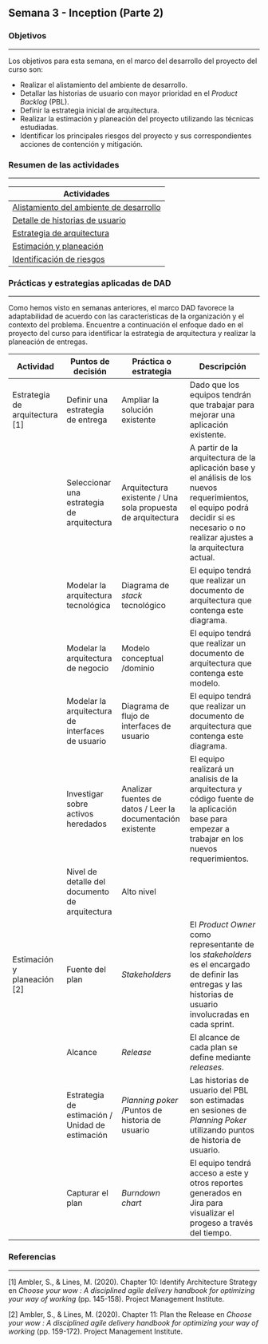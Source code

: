 ## Semana 3 - Inception (Parte 2)

### Objetivos
---

Los objetivos para esta semana, en el marco del desarrollo del proyecto del curso son:

* Realizar el alistamiento del ambiente de desarrollo.
* Detallar las historias de usuario con mayor prioridad en el *Product Backlog* (PBL).
* Definir la estrategia inicial de arquitectura.
* Realizar la estimación y planeación del proyecto utilizando las técnicas estudiadas.
* Identificar los principales riesgos del proyecto y sus correspondientes acciones de contención y mitigación.
 
### Resumen de las actividades
---

| Actividades   |
|---------------|
| [Alistamiento del ambiente de desarrollo](https://avargas20.github.io/MISW-Procesos/semanas/inception/semana3/s3_alistamiento)  |
| [Detalle de historias de usuario](https://avargas20.github.io/MISW-Procesos/semanas/inception/semana3/s3_detalle_hu)  |
| [Estrategia de arquitectura](https://avargas20.github.io/MISW-Procesos/semanas/inception/semana3/s3_arquitectura)  |
| [Estimación y planeación](https://avargas20.github.io/MISW-Procesos/semanas/inception/semana3/s3_planeacion)|
| [Identificación de riesgos](https://avargas20.github.io/MISW-Procesos/semanas/inception/semana3/s3_riesgos)|

### Prácticas y estrategias aplicadas de DAD
---

Como hemos visto en semanas anteriores, el marco DAD favorece la adaptabilidad de acuerdo con las características de la organización y el contexto del problema. Encuentre a continuación el enfoque dado en el proyecto del curso para identificar la estrategia de arquitectura y realizar la planeación de entregas.

| Actividad                                        | Puntos de decisión                                        | Práctica o estrategia                                                   | Descripción |
|--------------------------------------------------|--------------------------------------------------|-------------------------------------------------------------|-------------|
|Estrategia de arquitectura [1] | Definir una estrategia de entrega                | Ampliar la solución existente                               | Dado que los equipos tendrán que trabajar para mejorar una aplicación existente.            |
| | Seleccionar una estrategia de arquitectura       | Arquitectura existente / Una sola propuesta de arquitectura | A partir de la arquitectura de la aplicación base y el análisis de los nuevos requerimientos, el equipo podrá decidir si es necesario o no realizar ajustes a la arquitectura actual.      |
| | Modelar la arquitectura tecnológica              | Diagrama de *stack* tecnológico                               | El equipo tendrá que realizar un documento de arquitectura que contenga este diagrama.             |
| | Modelar la arquitectura de negocio               | Modelo conceptual /dominio                                  | El equipo tendrá que realizar un documento de arquitectura que contenga este modelo.            |
| | Modelar la arquitectura de interfaces de usuario | Diagrama de flujo de interfaces de usuario                  | El equipo tendrá que realizar un documento de arquitectura que contenga este diagrama.            |
| | Investigar sobre activos heredados               | Analizar fuentes de datos / Leer la documentación existente | El equipo realizará un analisis de la arquitectura y código fuente de la aplicación base para empezar a trabajar en los nuevos requerimientos.            |
| | Nivel de detalle del documento de arquitectura    | Alto nivel                                                  |            |
|Estimación y planeación [2] | Fuente del plan                   | *Stakeholders*                                         | El *Product Owner* como representante de los *stakeholders* es el encargado de definir las entregas y las historias de usuario involucradas en cada sprint.         |
| | Alcance                                          | *Release*                                                     | El alcance de cada plan se define mediante *releases*.            |
| | Estrategia de estimación / Unidad de estimación                        | *Planning poker* /Puntos de historia de usuario                                              | Las historias de usuario del PBL son estimadas en sesiones de *Planning Poker* utilizando puntos de historia de usuario.            |
| | Capturar el plan                                 | *Burndown chart*                                              | El equipo tendrá acceso a este y otros reportes generados en Jira para visualizar el progeso a través del tiempo.            |

### Referencias
---

[1] Ambler, S., & Lines, M. (2020). Chapter 10: Identify Architecture Strategy en *Choose your wow : A disciplined agile delivery handbook for optimizing your way of working* (pp. 145-158). Project Management Institute.

[2] Ambler, S., & Lines, M. (2020). Chapter 11: Plan the Release en *Choose your wow : A disciplined agile delivery handbook for optimizing your way of working* (pp. 159-172). Project Management Institute.

